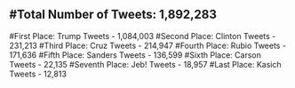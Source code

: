 #Total Number of Tweets: 1,892,283 
---
#First Place: Trump Tweets - 1,084,003
#Second Place: Clinton Tweets - 231,213
#Third Place: Cruz Tweets - 214,947
#Fourth Place: Rubio Tweets - 171,636
#Fifth Place: Sanders Tweets - 136,599
#Sixth Place: Carson Tweets - 22,135
#Seventh Place: Jeb! Tweets - 18,957
#Last Place: Kasich Tweets - 12,813
